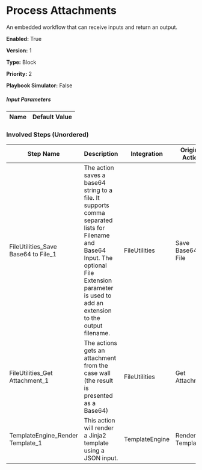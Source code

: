 # Process Attachments
An embedded workflow that can receive inputs and return an output.



**Enabled:** True

**Version:** 1

**Type:** Block

**Priority:** 2

**Playbook Simulator:** False


##### Input Parameters
|Name|Default Value|
|----|-------------|


### Involved Steps (Unordered)
|Step Name|Description|Integration|Original Action|
|---------|-----------|-----------|---------------|
|FileUtilities_Save Base64 to File_1|The action saves a base64 string to a file.  It supports comma separated lists for Filename and Base64 Input.  The optional File Extension parameter is used to add an extension to the output filename.|FileUtilities|Save Base64 to File|
|FileUtilities_Get Attachment_1|The actions gets an attachment from the case wall (the result is presented as a Base64)|FileUtilities|Get Attachment|
|TemplateEngine_Render Template_1|This action will render a Jinja2 template using a JSON input.  |TemplateEngine|Render Template|
